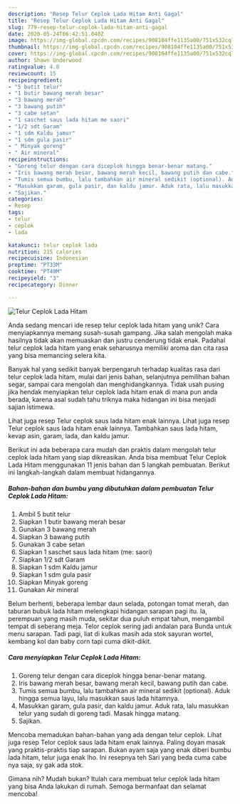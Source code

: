 ```yaml
---
description: "Resep Telur Ceplok Lada Hitam Anti Gagal"
title: "Resep Telur Ceplok Lada Hitam Anti Gagal"
slug: 779-resep-telur-ceplok-lada-hitam-anti-gagal
date: 2020-05-24T06:42:51.040Z
image: https://img-global.cpcdn.com/recipes/908104ffe1135a00/751x532cq70/telur-ceplok-lada-hitam-foto-resep-utama.jpg
thumbnail: https://img-global.cpcdn.com/recipes/908104ffe1135a00/751x532cq70/telur-ceplok-lada-hitam-foto-resep-utama.jpg
cover: https://img-global.cpcdn.com/recipes/908104ffe1135a00/751x532cq70/telur-ceplok-lada-hitam-foto-resep-utama.jpg
author: Shawn Underwood
ratingvalue: 4.8
reviewcount: 15
recipeingredient:
- "5 butit telur"
- "1 butir bawang merah besar"
- "3 bawang merah"
- "3 bawang putih"
- "3 cabe setan"
- "1 saschet saus lada hitam me saori"
- "1/2 sdt Garam"
- "1 sdm Kaldu jamur"
- "1 sdm gula pasir"
- " Minyak goreng"
- " Air mineral"
recipeinstructions:
- "Goreng telur dengan cara diceplok hingga benar-benar matang."
- "Iris bawang merah besar, bawang merah kecil, bawang putih dan cabe."
- "Tumis semua bumbu, lalu tambahkan air mineral sedikit (optional). Aduk hingga semua layu, lalu masukkan saus lada hitamnya."
- "Masukkan garam, gula pasir, dan kaldu jamur. Aduk rata, lalu masukkan telur yang sudah di goreng tadi. Masak hingga matang."
- "Sajikan."
categories:
- Resep
tags:
- telur
- ceplok
- lada

katakunci: telur ceplok lada 
nutrition: 215 calories
recipecuisine: Indonesian
preptime: "PT33M"
cooktime: "PT49M"
recipeyield: "3"
recipecategory: Dinner

---
```



![Telur Ceplok Lada Hitam](https://img-global.cpcdn.com/recipes/908104ffe1135a00/751x532cq70/telur-ceplok-lada-hitam-foto-resep-utama.jpg)

Anda sedang mencari ide resep telur ceplok lada hitam yang unik? Cara menyiapkannya memang susah-susah gampang. Jika salah mengolah maka hasilnya tidak akan memuaskan dan justru cenderung tidak enak. Padahal telur ceplok lada hitam yang enak seharusnya memiliki aroma dan cita rasa yang bisa memancing selera kita.

Banyak hal yang sedikit banyak berpengaruh terhadap kualitas rasa dari telur ceplok lada hitam, mulai dari jenis bahan, selanjutnya pemilihan bahan segar, sampai cara mengolah dan menghidangkannya. Tidak usah pusing jika hendak menyiapkan telur ceplok lada hitam enak di mana pun anda berada, karena asal sudah tahu triknya maka hidangan ini bisa menjadi sajian istimewa.

Lihat juga resep Telur ceplok saus lada hitam enak lainnya. Lihat juga resep Telur ceplok saus lada hitam enak lainnya. Tambahkan saus lada hitam, kevap asin, garam, lada, dan kaldu jamur.


Berikut ini ada beberapa cara mudah dan praktis dalam mengolah telur ceplok lada hitam yang siap dikreasikan. Anda bisa membuat Telur Ceplok Lada Hitam menggunakan 11 jenis bahan dan 5 langkah pembuatan. Berikut ini langkah-langkah dalam membuat hidangannya.

<!--inarticleads1-->

##### Bahan-bahan dan bumbu yang dibutuhkan dalam pembuatan Telur Ceplok Lada Hitam:

1. Ambil 5 butit telur
1. Siapkan 1 butir bawang merah besar
1. Gunakan 3 bawang merah
1. Siapkan 3 bawang putih
1. Gunakan 3 cabe setan
1. Siapkan 1 saschet saus lada hitam (me: saori)
1. Siapkan 1/2 sdt Garam
1. Siapkan 1 sdm Kaldu jamur
1. Siapkan 1 sdm gula pasir
1. Siapkan  Minyak goreng
1. Gunakan  Air mineral


Belum berhenti, beberapa lembar daun selada, potongan tomat merah, dan taburan bubuk lada hitam melengkapi hidangan sarapan pagi itu. Ia, perempuan yang masih muda, sekitar dua puluh empat tahun, mengambil tempat di seberang meja. Telor ceplok sering jadi andalan para Bunda untuk menu sarapan. Tadi pagi, liat di kulkas masih ada stok sayuran wortel, kembang kol dan baby corn tapi cuma dikit-dikit. 

<!--inarticleads2-->

##### Cara menyiapkan Telur Ceplok Lada Hitam:

1. Goreng telur dengan cara diceplok hingga benar-benar matang.
1. Iris bawang merah besar, bawang merah kecil, bawang putih dan cabe.
1. Tumis semua bumbu, lalu tambahkan air mineral sedikit (optional). Aduk hingga semua layu, lalu masukkan saus lada hitamnya.
1. Masukkan garam, gula pasir, dan kaldu jamur. Aduk rata, lalu masukkan telur yang sudah di goreng tadi. Masak hingga matang.
1. Sajikan.


Mencoba memadukan bahan-bahan yang ada dengan telur ceplok. Lihat juga resep Telor ceplok saus lada hitam enak lainnya. Paling doyan masak yang praktis-praktis tiap sarapan. Bukan ayam saja yang enak diberi bumbu lada hitam, telur juga enak lho. Ini resepnya teh Sari yang beda cuma cabe nya saja, sy gak ada stok. 

Gimana nih? Mudah bukan? Itulah cara membuat telur ceplok lada hitam yang bisa Anda lakukan di rumah. Semoga bermanfaat dan selamat mencoba!
